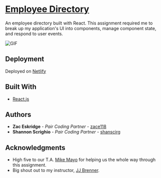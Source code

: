 # [Employee Directory](https://empdir.netlify.app/)
An employee directory built with React. This assignment required me to break up my application's UI into components, manage component state, and respond to user events.

![GIF](/gif.gif)

## Deployment

Deployed on [Netlify](https://docs.netlify.com/?_ga=2.197667308.2120814141.1587007681-1831471724.1587007681)

## Built With
 
* [React.js](https://reactjs.org/docs/getting-started.html)

## Authors

* **Zac Eskridge** - *Pair Coding Partner* - [zace118](https://github.com/zace118)
* **Shannon Scrighio** - *Pair Coding Partner* - [shanscirg](https://github.com/shanscirg)


## Acknowledgments

* High five to our T.A. [Mike Mayo](https://github.com/Magic-Mayo) for helping us the whole way through this assignment. 
* Big shout out to my instructor, [JJ Brenner](https://github.com/breadstickguy).
